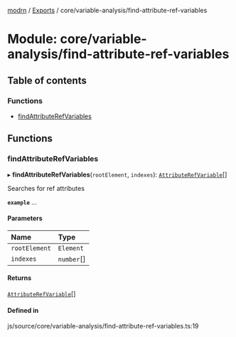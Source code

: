 [modrn](../README.md) / [Exports](../modules.md) / core/variable-analysis/find-attribute-ref-variables

# Module: core/variable-analysis/find-attribute-ref-variables

## Table of contents

### Functions

- [findAttributeRefVariables](core_variable_analysis_find_attribute_ref_variables.md#findattributerefvariables)

## Functions

### findAttributeRefVariables

▸ **findAttributeRefVariables**(`rootElement`, `indexes`): [`AttributeRefVariable`](core_types_variables.md#attributerefvariable)[]

Searches for ref attributes

**`example`**
<span ref="{{myRef}}">...</span>

#### Parameters

| Name | Type |
| :------ | :------ |
| `rootElement` | `Element` |
| `indexes` | `number`[] |

#### Returns

[`AttributeRefVariable`](core_types_variables.md#attributerefvariable)[]

#### Defined in

js/source/core/variable-analysis/find-attribute-ref-variables.ts:19
